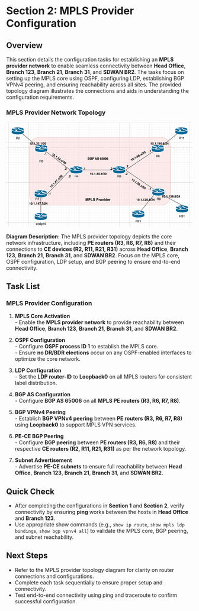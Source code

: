 # Section 2: MPLS Provider Configuration

## Overview

This section details the configuration tasks for establishing an **MPLS provider network** to enable seamless connectivity between **Head Office**, **Branch 123**, **Branch 21**, **Branch 31**, and **SDWAN BR2**. The tasks focus on setting up the MPLS core using OSPF, configuring LDP, establishing BGP VPNv4 peering, and ensuring reachability across all sites. The provided topology diagram illustrates the connections and aids in understanding the configuration requirements.

### MPLS Provider Network Topology

![MPLS Provider Network Topology](image-3.png "Network topology diagram for the MPLS provider, illustrating connections between PE routers and CE devices")

**Diagram Description**: The MPLS provider topology depicts the core network infrastructure, including **PE routers (R3, R6, R7, R8)** and their connections to **CE devices (R2, R11, R21, R31)** across **Head Office**, **Branch 123**, **Branch 21**, **Branch 31**, and **SDWAN BR2**. Focus on the MPLS core, OSPF configuration, LDP setup, and BGP peering to ensure end-to-end connectivity.

## Task List

### MPLS Provider Configuration

1. **MPLS Core Activation**  
        - Enable the **MPLS provider network** to provide reachability between **Head Office**, **Branch 123**, **Branch 21**, **Branch 31**, and **SDWAN BR2**.

2. **OSPF Configuration**  
        - Configure **OSPF process ID 1** to establish the MPLS core.  
        - Ensure **no DR/BDR elections** occur on any OSPF-enabled interfaces to optimize the core network.

3. **LDP Configuration**  
        - Set the **LDP router-ID** to **Loopback0** on all MPLS routers for consistent label distribution.

4. **BGP AS Configuration**  
        - Configure **BGP AS 65006** on all **MPLS PE routers (R3, R6, R7, R8)**.

5. **BGP VPNv4 Peering**  
        - Establish **BGP VPNv4 peering** between **PE routers (R3, R6, R7, R8)** using **Loopback0** to support MPLS VPN services.

6. **PE-CE BGP Peering**  
        - Configure **BGP peering** between **PE routers (R3, R6, R8)** and their respective **CE routers (R2, R11, R21, R31)** as per the network topology.

7. **Subnet Advertisement**  
        - Advertise **PE-CE subnets** to ensure full reachability between **Head Office**, **Branch 123**, **Branch 21**, **Branch 31**, and **SDWAN BR2**.

## Quick Check

- After completing the configurations in **Section 1** and **Section 2**, verify connectivity by ensuring **ping** works between the hosts in **Head Office** and **Branch 123**.  
- Use appropriate show commands (e.g., `show ip route`, `show mpls ldp bindings`, `show bgp vpnv4 all`) to validate the MPLS core, BGP peering, and subnet reachability.

## Next Steps

- Refer to the MPLS provider topology diagram for clarity on router connections and configurations.  
- Complete each task sequentially to ensure proper setup and connectivity.  
- Test end-to-end connectivity using ping and traceroute to confirm successful configuration.